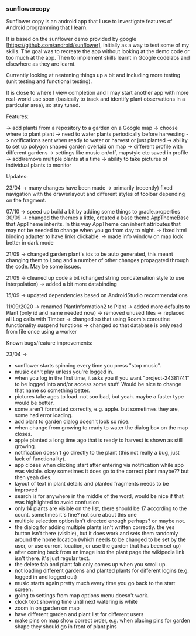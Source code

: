 ### sunflowercopy

Sunflower copy is an android app that I use to investigate features of Android programming that I learn.

It is based on the sunflower demo provided by google [https://github.com/android/sunflower], initially as a way to test some of my skills. The goal was to recreate the app without looking at the demo code or too much at the app. Then to implement skills learnt in Google codelabs and elsewhere as they are learnt.

Currently looking at neatening things up a bit and including more testing (unit testing and functional testing).

It is close to where I view completion and I may start another app with more real-world use soon (basically to track and identify plant observations in a particular area), so stay tuned.

Features:

-> add plants from a repository to a garden on a Google map
-> choose where to plant plant
-> need to water plants periodically before harvesting
-> notifications sent when ready to water or harvest or just planted
-> ability to set up polygon shaped garden overlaid on map
-> different profile with different gardens
-> settings like music on/off, mapstyle etc saved in profile
-> add/remove multiple plants at a time
-> ability to take pictures of individual plants to monitor

Updates:

23/04
-> many changes have been made
-> primarily (recently) fixed navigation with the drawerlayout and different styles of toolbar depending on the fragment.

07/10
-> speed up build a bit by adding some things to gradle.properties
30/09
-> changed the themes a little, created a base theme AppThemeBase that AppTheme inherits. In this way AppTheme can inherit attributes that may not be needed to change when you go from day to night.
-> fixed html binding adapter to have links clickable.
-> made info window on map look better in dark mode

21/09
-> changed garden plant's ids to be auto generated, this meant changing them to Long and a number of other changes propagated through the code. May be some issues.

21/09
-> cleaned up code a bit (changed string concatenation style to use interpolation)
-> added a bit more databinding

15/09
-> updated dependencies based on AndroidStudio recommendations

11/09/2020
-> renamed PlantInformation2 to Plant
-> added more defaults to Plant (only id and name needed now)
-> removed unused files
-> replaced all Log calls with Timber
-> changed so that using Room's coroutine functionality suspend functions
-> changed so that database is only read from file once using a worker


Known bugs/feature improvements:

23/04 ->
- sunflower starts spinning every time you press "stop music".
- music can't play unless you're logged in.
- when you log in the first time, it asks you if you want "project-24381741" to be logged into and/or access some stuff. Would be nice to change that name so something better.
- pictures take ages to load. not soo bad, but yeah. maybe a faster type would be better.
- some aren't formatted correctly, e.g. apple. but sometimes they are, some had error loading.
- add plant to garden dialog doesn't look so nice.
- when change from growing to ready to water the dialog box on the map closes.
- apple planted a long time ago that is ready to harvest is shown as still growing.
- notification doesn't go directly to the plant (this not really a bug, just lack of functionality).
- app closes when clicking start after entering via notification while app was visible. okay sometimes it does go to the correct plant maybe?? but then yeah dies.
- layout of text in plant details and planted fragments needs to be improved
- search is for anywhere in the middle of the word, would be nice if that was highlighted to avoid confusion
- only 14 plants are visible on the list, there should be 17 according to the count. sometimes it's fine? not sure about this one
- multiple selection option isn't directed enough perhaps? or maybe not.
- the dialog for adding multiple plants isn't written correctly. the yes button isn't there (visible), but it does work and sets them randomly around the home location (which needs to be changed to be set by the user, or use current location, or use the garden that has been set up)
- after coming back from an image into the plant page the wikipedia link isn't there. it's just regular text.
- the delete fab and plant fab only comes up when you scroll up.
- not loading different gardens and planted plants for different logins (e.g. logged in and logged out)
- music starts again pretty much every time you go back to the start screen.
- going to settings from map options menu doesn't work.
- clock text showing time until next watering is white
- zoom in on garden on map
- have different garden and plant list for different users
- make pins on map show correct order, e.g. when placing pins for garden shape they should go in front of plant pins
